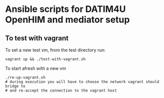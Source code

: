 # Ansible scripts for DATIM4U OpenHIM and mediator setup

## To test with vagrant

To set a new test vm, from the test directory run:
```
vagrant up && ./test-with-vagrant.sh
```

To start afresh with a new vm
```
./re-up-vagrant.sh
# during execution you will have to choose the network vagrant should bridge to
# and re-accept the connection to the vagrant host
```
